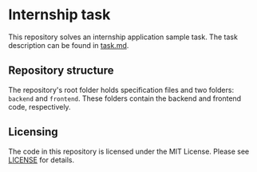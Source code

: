 # Internship task

This repository solves an internship application sample task. The task description can be found in [task.md](https://github.com/KarlKadak/internship-task-1/blob/main/task.md).

## Repository structure

The repository's root folder holds specification files and two folders: `backend` and `frontend`. These folders contain the backend and frontend code, respectively.

## Licensing

The code in this repository is licensed under the MIT License. Please see [LICENSE](https://github.com/KarlKadak/internship-task-1/blob/main/LICENSE) for details.
